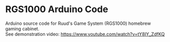 # RGS1000 Arduino Code

Arduino source code for Ruud's Game System (RGS1000) homebrew gaming cabinet.  
See demonstration video: https://www.youtube.com/watch?v=tY8IY_ZdfKQ
